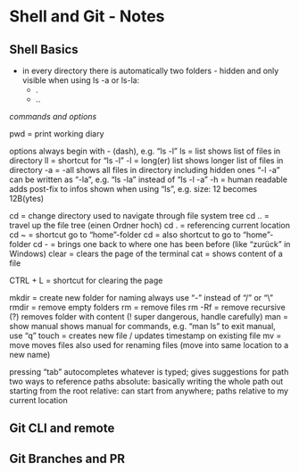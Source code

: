 # Shell and Git - Notes

## Shell Basics

- in every directory there is automatically two folders - hidden and only visible when using ls -a or ls-la:
  - .
  - ..

_commands and options_

pwd = print working diary

options always begin with - (dash), e.g. “ls -l”
ls = list
shows list of files in directory
ll = shortcut for “ls -l”
-l = long(er) list
shows longer list of files in directory
-a = -all
shows all files in directory including hidden ones
“-l -a” can be written as “-la”, e.g. “ls -la” instead of “ls -l -a”
-h = human readable
adds post-fix to infos shown when using “ls”, e.g. size: 12 becomes 12B(ytes)

cd = change directory
used to navigate through file system tree
cd .. = travel up the file tree (einen Ordner hoch)
cd . = referencing current location
cd ~ = shortcut go to “home”-folder
cd = also shortcut to go to “home”-folder
cd - = brings one back to where one has been before (like “zurück” in Windows)
clear = clears the page of the terminal
cat = shows content of a file

CTRL + L = shortcut for clearing the page

mkdir = create new folder
for naming always use “-” instead of “/” or “\”
rmdir = remove empty folders
rm = remove files
rm -Rf = remove recursive (?)
removes folder with content (! super dangerous, handle carefully)
man = show manual
shows manual for commands, e.g. “man ls”
to exit manual, use “q”
touch = creates new file / updates timestamp on existing file
mv = move
moves files
also used for renaming files (move into same location to a new name)

pressing “tab” autocompletes whatever is typed; gives suggestions for path
two ways to reference paths
absolute: basically writing the whole path out starting from the root
relative: can start from anywhere; paths relative to my current location

## Git CLI and remote

## Git Branches and PR
